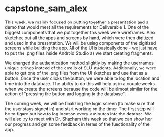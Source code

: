 # capstone_sam_alex

This week, we mainly focused on putting together a presentation and a demo that would meet all the requirements for Deliverable 1. One of the biggest components that we put together this week were wireframes. Alex sketched out all the apps and screens by hand, which were then digitized and used in the presentation. We will be using components of the digitized screens while building the app. All of the UI is basically done - we just have to put the .png files inside Android Studio as we start creating fragments. 

We changed the authentication method slightly by making the usernames unique strings instead of the emails of SLU students. Additionally, we were able to get one of the .png files from the UI sketches and use that as a button. Once the user clicks the button, we were able to log the location and time into the database. The ability to do this will help us in a couple weeks when we create the screens because the code will be almost similar for the action of "pressing the button and logging to the database".

The coming week, we will be finalizing the login screen (to make sure that the user stays signed in) and start working on the timer. The first step will be to figure out how to log location every x minutes into the databse. We will also try to meet with Dr. Shacham this week so that we can show her our progress and get some feedback in terms of the functionality of the app. 

